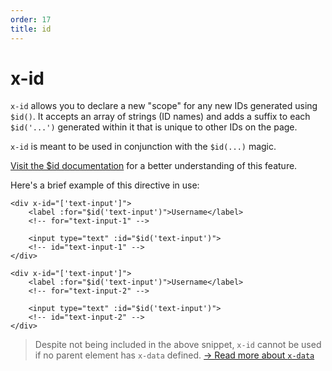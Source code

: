 ```yaml
---
order: 17
title: id
---
```


# x-id

`x-id` allows you to declare a new "scope" for any new IDs generated using `$id()`. It accepts an array of strings (ID names) and adds a suffix to each `$id('...')` generated within it that is unique to other IDs on the page.

`x-id` is meant to be used in conjunction with the `$id(...)` magic.

[Visit the $id documentation](/magics/id) for a better understanding of this feature.

Here's a brief example of this directive in use:

```alpine
<div x-id="['text-input']">
    <label :for="$id('text-input')">Username</label>
    <!-- for="text-input-1" -->

    <input type="text" :id="$id('text-input')">
    <!-- id="text-input-1" -->
</div>

<div x-id="['text-input']">
    <label :for="$id('text-input')">Username</label>
    <!-- for="text-input-2" -->

    <input type="text" :id="$id('text-input')">
    <!-- id="text-input-2" -->
</div>
```

> Despite not being included in the above snippet, `x-id` cannot be used if no parent element has `x-data` defined. [→ Read more about `x-data`](/directives/data)

